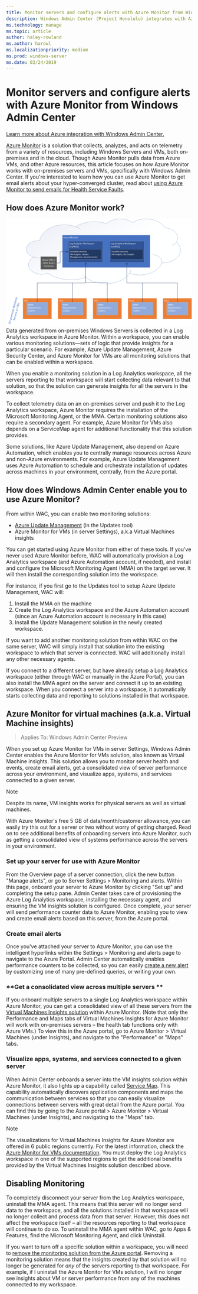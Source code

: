 ```yaml
---
title: Monitor servers and configure alerts with Azure Monitor from Windows Admin Center
description: Windows Admin Center (Project Honolulu) integrates with Azure Monitor
ms.technology: manage
ms.topic: article
author: haley-rowland
ms.author: harowl
ms.localizationpriority: medium
ms.prod: windows-server
ms.date: 03/24/2019
---
```


# Monitor servers and configure alerts with Azure Monitor from Windows Admin Center

[Learn more about Azure integration with Windows Admin Center.](../plan/azure-integration-options.md)

[Azure Monitor](https://docs.microsoft.com/azure/azure-monitor/overview) is a solution that collects, analyzes, and acts on telemetry from a variety of resources, including Windows Servers and VMs, both on-premises and in the cloud. Though Azure Monitor pulls data from Azure VMs, and other Azure resources, this article focuses on how Azure Monitor works with on-premises servers and VMs, specifically with Windows Admin Center. If you're interested to learn how you can use Azure Monitor to get email alerts about your hyper-converged cluster, read about [using Azure Monitor to send emails for Health Service Faults](https://docs.microsoft.com/windows-server/storage/storage-spaces/configure-azure-monitor).

## How does Azure Monitor work?
![img](../media/azure-monitor-diagram.png) 
Data generated from on-premises Windows Servers is collected in a Log Analytics workspace in Azure Monitor. Within a workspace, you can enable various monitoring solutions—sets of logic that provide insights for a particular scenario. For example, Azure Update Management, Azure Security Center, and Azure Monitor for VMs are all monitoring solutions that can be enabled within a workspace. 

When you enable a monitoring solution in a Log Analytics workspace, all the servers reporting to that workspace will start collecting data relevant to that solution, so that the solution can generate insights for all the servers in the workspace. 

To collect telemetry data on an on-premises server and push it to the Log Analytics workspace, Azure Monitor requires the installation of the Microsoft Monitoring Agent, or the MMA. Certain monitoring solutions also require a secondary agent. For example, Azure Monitor for VMs also depends on a ServiceMap agent for additional functionality that this solution provides. 

Some solutions, like Azure Update Management, also depend on Azure Automation, which enables you to centrally manage resources across Azure and non-Azure environments. For example, Azure Update Management uses Azure Automation to schedule and orchestrate installation of updates across machines in your environment, centrally, from the Azure portal.


## How does Windows Admin Center enable you to use Azure Monitor?

From within WAC, you can enable two monitoring solutions:

- [Azure Update Management](azure-update-management.md) (in the Updates tool)
- Azure Monitor for VMs (in server Settings), a.k.a Virtual Machines insights

You can get started using Azure Monitor from either of these tools. If you've never used Azure Monitor before, WAC will automatically provision a Log Analytics workspace (and Azure Automation account, if needed), and install and configure the Microsoft Monitoring Agent (MMA) on the target server. It will then install the corresponding solution into the workspace. 

For instance, if you first go to the Updates tool to setup Azure Update Management, WAC will:

1. Install the MMA on the machine
2. Create the Log Analytics workspace and the Azure Automation account (since an Azure Automation account is necessary in this case)
3. Install the Update Management solution in the newly created workspace.

If you want to add another monitoring solution from within WAC on the same server, WAC will simply install that solution into the existing workspace to which that server is connected. WAC will additionally install any other necessary agents.

If you connect to a different server, but have already setup a Log Analytics workspace (either through WAC or manually in the Azure Portal), you can also install the MMA agent on the server and connect it up to an existing workspace. When you connect a server into a workspace, it automatically starts collecting data and reporting to solutions installed in that workspace.

## Azure Monitor for virtual machines (a.k.a. Virtual Machine insights)
>Applies To: Windows Admin Center Preview

When you set up Azure Monitor for VMs in server Settings, Windows Admin Center enables the Azure Monitor for VMs solution, also known as Virtual Machine insights. This solution allows you to monitor server health and events, create email alerts, get a consolidated view of server performance across your environment, and visualize apps, systems, and services connected to a given server.

> [!NOTE]
> Despite its name, VM insights works for physical servers as well as virtual machines.

With Azure Monitor's free 5 GB of data/month/customer allowance, you can easily try this out for a server or two without worry of getting charged. Read on to see additional benefits of onboarding servers into Azure Monitor, such as getting a consolidated view of systems performance across the servers in your environment.

### **Set up your server for use with Azure Monitor**

From the Overview page of a server connection, click the new button "Manage alerts", or go to Server Settings > Monitoring and alerts. Within this page, onboard your server to Azure Monitor by clicking "Set up" and completing the setup pane. Admin Center takes care of provisioning the Azure Log Analytics workspace, installing the necessary agent, and ensuring the VM insights solution is configured. Once complete, your server will send performance counter data to Azure Monitor, enabling you to view and create email alerts based on this server, from the Azure portal.

### **Create email alerts**

Once you've attached your server to Azure Monitor, you can use the intelligent hyperlinks within the Settings > Monitoring and alerts page to navigate to the Azure Portal. Admin Center automatically enables performance counters to be collected, so you can easily [create a new alert](https://docs.microsoft.com/azure/azure-monitor/platform/alerts-log) by customizing one of many pre-defined queries, or writing your own.

### **Get a consolidated view across multiple servers **

If you onboard multiple servers to a single Log Analytics workspace within Azure Monitor, you can get a consolidated view of all these servers from the [Virtual Machines Insights solution](https://docs.microsoft.com/azure/azure-monitor/insights/vminsights-overview) within Azure Monitor.  (Note that only the Performance and Maps tabs of Virtual Machines Insights for Azure Monitor will work with on-premises servers – the health tab functions only with Azure VMs.) To view this in the Azure portal, go to Azure Monitor > Virtual Machines (under Insights), and navigate to the "Performance" or "Maps" tabs.

### **Visualize apps, systems, and services connected to a given server**

When Admin Center onboards a server into the VM insights solution within Azure Monitor, it also lights up a capability called [Service Map](https://docs.microsoft.com/azure/azure-monitor/insights/service-map). This capability automatically discovers application components and maps the communication between services so that you can easily visualize connections between servers with great detail from the Azure portal. You can find this by going to the Azure portal > Azure Monitor > Virtual Machines (under Insights), and navigating to the "Maps" tab.

> [!NOTE]
> The visualizations for Virtual Machines Insights for Azure Monitor are offered in 6 public regions currently.  For the latest information, check the [Azure Monitor for VMs documentation](https://docs.microsoft.com/azure/azure-monitor/insights/vminsights-onboard#log-analytics).  You must deploy the Log Analytics workspace in one of the supported regions to get the additional benefits provided by the Virtual Machines Insights solution described above.

## Disabling Monitoring

To completely disconnect your server from the Log Analytics workspace, uninstall the MMA agent. This means that this server will no longer send data to the workspace, and all the solutions installed in that workspace will no longer collect and process data from that server. However, this does not affect the workspace itself – all the resources reporting to that workspace will continue to do so. To uninstall the MMA agent within WAC, go to Apps & Features, find the Microsoft Monitoring Agent, and click Uninstall.

If you want to turn off a specific solution within a workspace, you will need to [remove the monitoring solution from the Azure portal](https://docs.microsoft.com/azure/azure-monitor/insights/solutions#remove-a-management-solution). Removing a monitoring solution means that the insights created by that solution will no longer be generated for _any_ of the servers reporting to that workspace. For example, if I uninstall the Azure Monitor for VMs solution, I will no longer see insights about VM or server performance from any of the machines connected to my workspace.